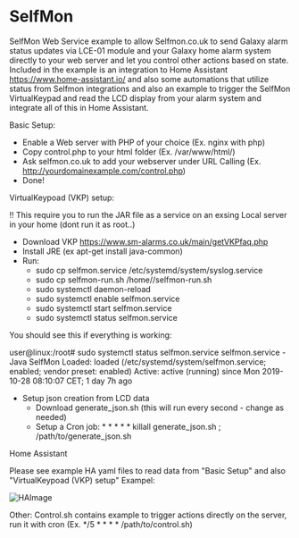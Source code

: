 # SelfMon

SelfMon Web Service example to allow Selfmon.co.uk to send Galaxy alarm status updates via LCE-01 module and your Galaxy home alarm system directly to your web server and let you control other actions based on state. 
Included in the example is an integration to Home Assistant https://www.home-assistant.io/ and also some automations that utilize status from Selfmon integrations and also an example to trigger the SelfMon VirtualKeypad and read the LCD display from your alarm system and integrate all of this in Home Assistant.


Basic Setup:

* Enable a Web server with PHP of your choice (Ex. nginx with php)
* Copy control.php to your html folder (Ex. /var/www/html/)
* Ask selfmon.co.uk to add your webserver under URL Calling (Ex. http://yourdomainexample.com/control.php)
* Done!

VirtualKeypoad (VKP) setup:

!! This require you to run the JAR file as a service on an exsing Local server in your home
(dont run it as root..)

* Download VKP https://www.sm-alarms.co.uk/main/getVKPfaq.php
* Install JRE (ex apt-get install java-common)
*  Run:
   *  sudo cp selfmon.service  /etc/systemd/system/syslog.service
   *  sudo cp selfmon-run.sh /home/<linux user>/selfmon-run.sh
   *  sudo systemctl daemon-reload
   *  sudo systemctl enable selfmon.service
   *  sudo systemctl start selfmon.service
   *  sudo systemctl status selfmon.service
  
 You should see this if everything is working:
 
  user@linux:/root# sudo systemctl status selfmon.service
   selfmon.service - Java SelfMon
   Loaded: loaded (/etc/systemd/system/selfmon.service; enabled; vendor preset: enabled)
   Active: active (running) since Mon 2019-10-28 08:10:07 CET; 1 day 7h ago

* Setup json creation from LCD data
   * Download generate_json.sh (this will run every second - change as needed)
   * Setup a Cron job: * * * * * killall generate_json.sh ; /path/to/generate_json.sh


Home Assistant

Please see example HA yaml files to read data from "Basic Setup" and also "VirtualKeypoad (VKP) setup"
Exampel:

![HAImage](https://github.com/Michael0yodi/SelfMon/blob/master/2019-10-29%2016_21_50-Window.png)


Other:
Control.sh contains example to trigger actions directly on the server, run it with cron (Ex. */5 * * * * /path/to/control.sh)




